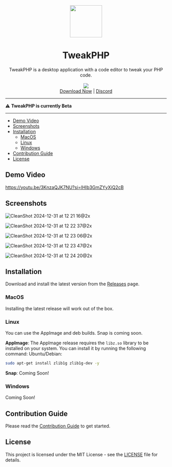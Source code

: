 <div align="center">
  <img src="https://github.com/user-attachments/assets/662ad228-c169-4fd3-ae42-1369f65dff27" width="100px"/>
</div>

<div align="center">
  <h1>TweakPHP</h1>
</div>

<div align="center">
  TweakPHP is a desktop application with a code editor to tweak your PHP code.
</div>

<br>

<div align="center">
  <img src="https://img.shields.io/github/downloads/tweakphp/tweakphp/total" />
</div>

<div align="center">
  <a href="https://github.com/tweakphp/tweakphp/releases">Download Now</a> | <a href="https://discord.gg/Et3UTT4xwC">Discord</a>
</div>

<hr>

⚠️ **TweakPHP is currently Beta**

<hr>

   * [Demo Video](#demo-video)
   * [Screenshots](#screenshots)
   * [Installation](#installation)
      * [MacOS](#macos)
      * [Linux](#linux)
      * [Windows](#windows)
   * [Contribution Guide](#contribution-guide)
   * [License](#license)

## Demo Video

https://youtu.be/3KnzaQJK7NU?si=lHIb3GmZYyXiQ2cB

## Screenshots

![CleanShot 2024-12-31 at 12 21 16@2x](https://github.com/user-attachments/assets/4885afcd-458a-4e40-8f96-20b1ea58c38f)

![CleanShot 2024-12-31 at 12 22 37@2x](https://github.com/user-attachments/assets/28c6b5b0-09ad-4413-bb16-5864dead5c77)

![CleanShot 2024-12-31 at 12 23 06@2x](https://github.com/user-attachments/assets/b9fb5aad-3e28-49bd-9dc0-e651acd925fb)

![CleanShot 2024-12-31 at 12 23 47@2x](https://github.com/user-attachments/assets/d9b18ce4-9a48-417c-96dc-9a8f15b66901)

![CleanShot 2024-12-31 at 12 24 20@2x](https://github.com/user-attachments/assets/219aa782-81c2-4c0a-8d2d-6cabfa354c6a)

## Installation

Download and install the latest version from the [Releases](https://github.com/tweakphp/tweakphp/releases) page.

### MacOS

Installing the latest release will work out of the box.

### Linux

You can use the AppImage and deb builds. Snap is coming soon.

**AppImage**: The AppImage release requires the `libz.so` library to be installed on your system. You can install it by running the following command:
Ubuntu/Debian:
```bash
sudo apt-get install zlib1g zlib1g-dev -y
```
**Snap**: Coming Soon!

### Windows

Coming Soon!

## Contribution Guide

Please read the [Contribution Guide](CONTRIBUTING.md) to get started.

## License

This project is licensed under the MIT License - see the [LICENSE](LICENSE.md) file for details.
